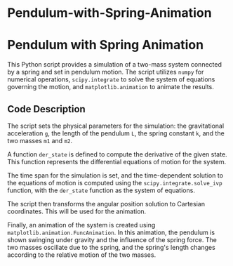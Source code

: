 # Pendulum-with-Spring-Animation

# Pendulum with Spring Animation

This Python script provides a simulation of a two-mass system connected by a spring and set in pendulum motion. The script utilizes `numpy` for numerical operations, `scipy.integrate` to solve the system of equations governing the motion, and `matplotlib.animation` to animate the results.

## Code Description

The script sets the physical parameters for the simulation: the gravitational acceleration `g`, the length of the pendulum `L`, the spring constant `k`, and the two masses `m1` and `m2`. 

A function `der_state` is defined to compute the derivative of the given state. This function represents the differential equations of motion for the system. 

The time span for the simulation is set, and the time-dependent solution to the equations of motion is computed using the `scipy.integrate.solve_ivp` function, with the `der_state` function as the system of equations. 

The script then transforms the angular position solution to Cartesian coordinates. This will be used for the animation.

Finally, an animation of the system is created using `matplotlib.animation.FuncAnimation`. In this animation, the pendulum is shown swinging under gravity and the influence of the spring force. The two masses oscillate due to the spring, and the spring's length changes according to the relative motion of the two masses.

